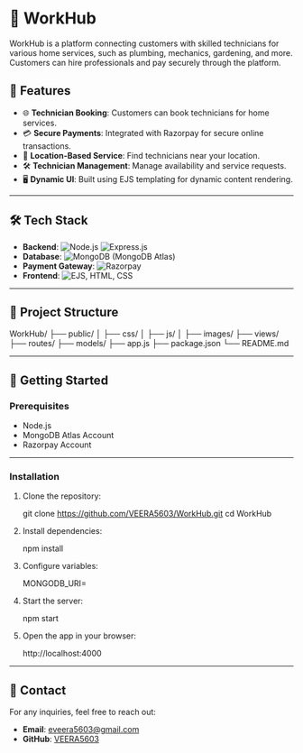 
# 🌟 WorkHub

WorkHub is a platform connecting customers with skilled technicians for various home services, such as plumbing, mechanics, gardening, and more. Customers can hire professionals and pay securely through the platform.

## 🚀 Features

- 🌐 **Technician Booking**: Customers can book technicians for home services.
- 💳 **Secure Payments**: Integrated with Razorpay for secure online transactions.
- 📍 **Location-Based Service**: Find technicians near your location.
- 🛠 **Technician Management**: Manage availability and service requests.
- 🖥 **Dynamic UI**: Built using EJS templating for dynamic content rendering.

---

## 🛠 Tech Stack

- **Backend**: ![Node.js](https://img.shields.io/badge/Node.js-339933?style=for-the-badge&logo=nodedotjs&logoColor=white) ![Express.js](https://img.shields.io/badge/Express.js-000000?style=for-the-badge&logo=express&logoColor=white)
- **Database**: ![MongoDB](https://img.shields.io/badge/MongoDB-47A248?style=for-the-badge&logo=mongodb&logoColor=white) (MongoDB Atlas)
- **Payment Gateway**: ![Razorpay](https://img.shields.io/badge/Razorpay-0755F2?style=for-the-badge&logo=razorpay&logoColor=white)
- **Frontend**: ![EJS](https://img.shields.io/badge/EJS-FFB13B?style=for-the-badge&logo=ejs&logoColor=white), HTML, CSS


---

## 📂 Project Structure


WorkHub/
├── public/
│   ├── css/
│   ├── js/
│   ├── images/
├── views/
├── routes/
├── models/
├── app.js
├── package.json
└── README.md

---

## 🚀 Getting Started

### Prerequisites

- Node.js
- MongoDB Atlas Account
- Razorpay Account

---

### Installation

1. Clone the repository:
  
   git clone https://github.com/VEERA5603/WorkHub.git
   cd WorkHub
  

2. Install dependencies:

   npm install
 

3. Configure variables:
   
   MONGODB_URI=<your-mongodb-atlas-uri>
   

4. Start the server:
  
   npm start
  

5. Open the app in your browser:

   http://localhost:4000
 

---

## 📧 Contact

For any inquiries, feel free to reach out:

- **Email**: [eveera5603@gmail.com](mailto:eveera5603@gmail.com)
- **GitHub**: [VEERA5603](https://github.com/VEERA5603)

